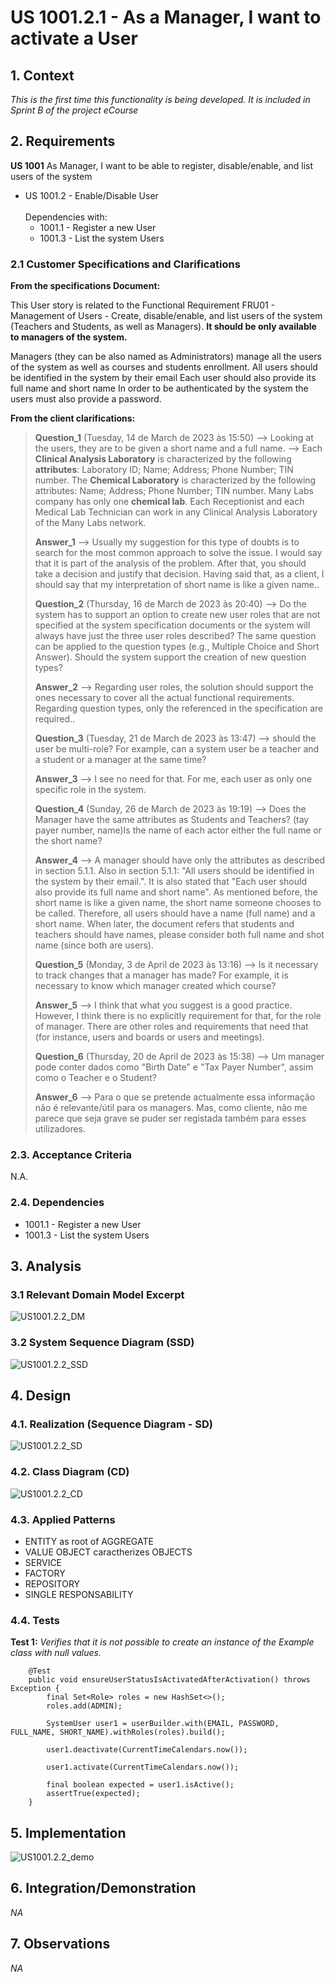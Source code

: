 # US 1001.2.1 - As a Manager, I want to activate a User

## 1. Context

*This is the first time this functionality is being developed. It is included in Sprint B of the project eCourse*

## 2. Requirements

**US 1001** As Manager, I want to be able to register, disable/enable, and list users of the system

- US 1001.2 - Enable/Disable User<BR> <BR>
  Dependencies with:
    - 1001.1 - Register a new User
    - 1001.3 - List the system Users

### 2.1 Customer Specifications and Clarifications ###

**From the specifications Document:**

This User story is related to the Functional Requirement FRU01 - Management of Users - Create, disable/enable, and list users of the system (Teachers and Students, as well as Managers). **It should be only available to managers of the system.**

Managers (they can be also named as Administrators) manage all the users of the system as well as courses and students enrollment. 
All users should be identified in the system by their email 
Each user should also provide its full name and short name 
In order to be authenticated by the system the users must also provide a password.


**From the client clarifications:**
> **Question_1** (Tuesday, 14 de March de 2023 às 15:50) --> Looking at the users, they are to be given a short name and a full name.  --> Each **Clinical Analysis Laboratory** is characterized by the following **attributes**: Laboratory ID; Name; Address; Phone Number; TIN number. The **Chemical Laboratory** is characterized by the following attributes: Name; Address; Phone Number; TIN number. Many Labs company has only one **chemical lab**. Each Receptionist and each Medical Lab Technician can work in any Clinical Analysis Laboratory of the Many Labs network.
>
> **Answer_1** --> Usually my suggestion for this type of doubts is to search for the most common approach to solve the issue. I would say that it is part of the analysis of the problem. After that, you should take a decision and justify that decision. Having said that, as a client, I should say that my interpretation of short name is like a given name..
>
> **Question_2** (Thursday, 16 de March de 2023 às 20:40) -->  Do the system has to support an option to create new user roles that are not specified at the system specification documents or the system will always have just the three user roles described? The same question can be applied to the question types (e.g., Multiple Choice and Short Answer). Should the system support the creation of new question types?
>
> **Answer_2** --> Regarding user roles, the solution should support the ones necessary to cover all the actual functional requirements. Regarding question types, only the referenced in the specification are required..
>
> **Question_3** (Tuesday, 21 de March de 2023 às 13:47) -->  should the user be multi-role? For example, can a system user be a teacher and a student or a manager at the same time?
>
> **Answer_3** --> I see no need for that. For me, each user as only one specific role in the system.
>
> **Question_4** (Sunday, 26 de March de 2023 às 19:19) --> Does the Manager have the same attributes as Students and Teachers? (tay payer number, name)Is the name of each actor either the full name or the short name?
>
> **Answer_4** --> A manager should have only the attributes as described in section 5.1.1. Also in section 5.1.1: "All users should be identified in the system by their email.". It is also stated that "Each user should also provide its full name and short name". As mentioned before, the short name is like a given name, the short name someone chooses to be called. Therefore, all users should have a name (full name) and a short name. When later, the document refers that students and teachers should have names, please consider both full name and shot name (since both are users).
>
> **Question_5** (Monday, 3 de April de 2023 às 13:16) --> Is it necessary to track changes that a manager has made? For example, it is necessary to know which manager created which course?
>
> **Answer_5** --> I think that what you suggest is a good practice. However, I think there is no explicitly requirement for that, for the role of manager. There are other roles and requirements that need that (for instance, users and boards or users and meetings).
> 
> **Question_6** (Thursday, 20 de April de 2023 às 15:38) --> Um manager pode conter dados como "Birth Date" e "Tax Payer Number", assim como o Teacher e o Student?
>
> **Answer_6** --> Para o que se pretende actualmente essa informação não é relevante/útil para os managers. Mas, como cliente, não me parece que seja grave se puder ser registada também para esses utilizadores.


### 2.3. Acceptance Criteria ###
N.A.

### 2.4. Dependencies ###

- 1001.1 - Register a new User
- 1001.3 - List the system Users



## 3. Analysis

### 3.1 Relevant Domain Model Excerpt
![US1001.2.2_DM](US1001.2.2_DM.svg)

### 3.2 System Sequence Diagram (SSD)
![US1001.2.2_SSD](US1001.2.2_SSD.svg)


## 4. Design

### 4.1. Realization (Sequence Diagram - SD)
![US1001.2.2_SD](US1001.2.2_SD.svg)

### 4.2. Class Diagram (CD)

![US1001.2.2_CD](US1001.2.2_CD.svg)

### 4.3. Applied Patterns

- ENTITY as root of AGGREGATE
- VALUE OBJECT caractherizes OBJECTS
- SERVICE
- FACTORY
- REPOSITORY
- SINGLE RESPONSABILITY


### 4.4. Tests

**Test 1:** *Verifies that it is not possible to create an instance of the Example class with null values.*

```
    @Test
    public void ensureUserStatusIsActivatedAfterActivation() throws Exception {
        final Set<Role> roles = new HashSet<>();
        roles.add(ADMIN);

        SystemUser user1 = userBuilder.with(EMAIL, PASSWORD, FULL_NAME, SHORT_NAME).withRoles(roles).build();

        user1.deactivate(CurrentTimeCalendars.now());

        user1.activate(CurrentTimeCalendars.now());

        final boolean expected = user1.isActive();
        assertTrue(expected);
    }
````

## 5. Implementation

![US1001.2.2_demo](1001.2.2_demo.png)

## 6. Integration/Demonstration
*NA*

## 7. Observations

*NA*


